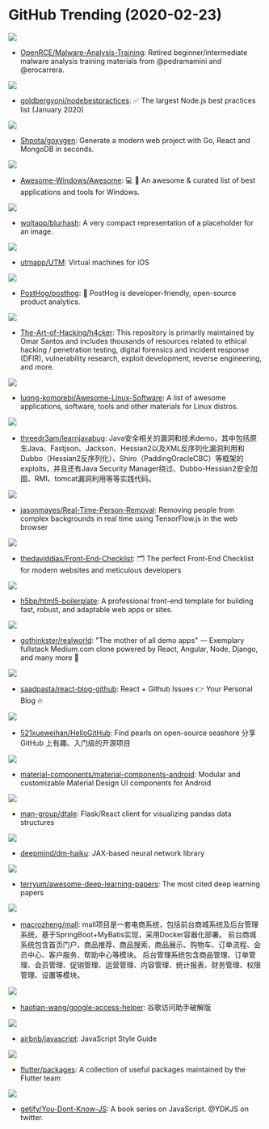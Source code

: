 # GitHub Trending (2020-02-23)

![](https://img.shields.io/badge/HTML-New%20201-green?style=flat-square&logo=appveyor)
- [OpenRCE/Malware-Analysis-Training](https://github.com/OpenRCE/Malware-Analysis-Training): Retired beginner/intermediate malware analysis training materials from @pedramamini and @erocarrera.

![](https://img.shields.io/badge/JavaScript-New%20202-green?style=flat-square&logo=appveyor)
- [goldbergyoni/nodebestpractices](https://github.com/goldbergyoni/nodebestpractices): ✅ The largest Node.js best practices list (January 2020)

![](https://img.shields.io/badge/Go-New%20115-green?style=flat-square&logo=appveyor)
- [Shpota/goxygen](https://github.com/Shpota/goxygen): Generate a modern web project with Go, React and MongoDB in seconds.

![](https://img.shields.io/badge/none-New%20171-green?style=flat-square&logo=appveyor)
- [Awesome-Windows/Awesome](https://github.com/Awesome-Windows/Awesome): 💻 🎉 An awesome & curated list of best applications and tools for Windows.

![](https://img.shields.io/badge/C-New%20653-green?style=flat-square&logo=appveyor)
- [woltapp/blurhash](https://github.com/woltapp/blurhash): A very compact representation of a placeholder for an image.

![](https://img.shields.io/badge/Objective-C-New%20659-green?style=flat-square&logo=appveyor)
- [utmapp/UTM](https://github.com/utmapp/UTM): Virtual machines for iOS

![](https://img.shields.io/badge/Python-New%20183-green?style=flat-square&logo=appveyor)
- [PostHog/posthog](https://github.com/PostHog/posthog): 🦔 PostHog is developer-friendly, open-source product analytics.

![](https://img.shields.io/badge/Rich%20Text%20Format-New%20301-green?style=flat-square&logo=appveyor)
- [The-Art-of-Hacking/h4cker](https://github.com/The-Art-of-Hacking/h4cker): This repository is primarily maintained by Omar Santos and includes thousands of resources related to ethical hacking / penetration testing, digital forensics and incident response (DFIR), vulnerability research, exploit development, reverse engineering, and more.

![](https://img.shields.io/badge/Python-New%2046-green?style=flat-square&logo=appveyor)
- [luong-komorebi/Awesome-Linux-Software](https://github.com/luong-komorebi/Awesome-Linux-Software): A list of awesome applications, software, tools and other materials for Linux distros.

![](https://img.shields.io/badge/Java-New%2093-green?style=flat-square&logo=appveyor)
- [threedr3am/learnjavabug](https://github.com/threedr3am/learnjavabug): Java安全相关的漏洞和技术demo，其中包括原生Java、Fastjson、Jackson、Hessian2以及XML反序列化漏洞利用和Dubbo（Hessian2反序列化）、Shiro（PaddingOracleCBC）等框架的exploits，并且还有Java Security Manager绕过、Dubbo-Hessian2安全加固、RMI、tomcat漏洞利用等等实践代码。

![](https://img.shields.io/badge/JavaScript-New%20333-green?style=flat-square&logo=appveyor)
- [jasonmayes/Real-Time-Person-Removal](https://github.com/jasonmayes/Real-Time-Person-Removal): Removing people from complex backgrounds in real time using TensorFlow.js in the web browser

![](https://img.shields.io/badge/JavaScript-New%2083-green?style=flat-square&logo=appveyor)
- [thedaviddias/Front-End-Checklist](https://github.com/thedaviddias/Front-End-Checklist): 🗂 The perfect Front-End Checklist for modern websites and meticulous developers

![](https://img.shields.io/badge/JavaScript-New%2059-green?style=flat-square&logo=appveyor)
- [h5bp/html5-boilerplate](https://github.com/h5bp/html5-boilerplate): A professional front-end template for building fast, robust, and adaptable web apps or sites.

![](https://img.shields.io/badge/JavaScript-New%20149-green?style=flat-square&logo=appveyor)
- [gothinkster/realworld](https://github.com/gothinkster/realworld): "The mother of all demo apps" — Exemplary fullstack Medium.com clone powered by React, Angular, Node, Django, and many more 🏅

![](https://img.shields.io/badge/JavaScript-New%20146-green?style=flat-square&logo=appveyor)
- [saadpasta/react-blog-github](https://github.com/saadpasta/react-blog-github): React + Github Issues 👉 Your Personal Blog 🔥

![](https://img.shields.io/badge/Python-New%20141-green?style=flat-square&logo=appveyor)
- [521xueweihan/HelloGitHub](https://github.com/521xueweihan/HelloGitHub): Find pearls on open-source seashore 分享 GitHub 上有趣、入门级的开源项目

![](https://img.shields.io/badge/Java-New%2062-green?style=flat-square&logo=appveyor)
- [material-components/material-components-android](https://github.com/material-components/material-components-android): Modular and customizable Material Design UI components for Android

![](https://img.shields.io/badge/JavaScript-New%20130-green?style=flat-square&logo=appveyor)
- [man-group/dtale](https://github.com/man-group/dtale): Flask/React client for visualizing pandas data structures

![](https://img.shields.io/badge/Python-New%2061-green?style=flat-square&logo=appveyor)
- [deepmind/dm-haiku](https://github.com/deepmind/dm-haiku): JAX-based neural network library

![](https://img.shields.io/badge/TeX-New%2026-green?style=flat-square&logo=appveyor)
- [terryum/awesome-deep-learning-papers](https://github.com/terryum/awesome-deep-learning-papers): The most cited deep learning papers

![](https://img.shields.io/badge/Java-New%2084-green?style=flat-square&logo=appveyor)
- [macrozheng/mall](https://github.com/macrozheng/mall): mall项目是一套电商系统，包括前台商城系统及后台管理系统，基于SpringBoot+MyBatis实现，采用Docker容器化部署。 前台商城系统包含首页门户、商品推荐、商品搜索、商品展示、购物车、订单流程、会员中心、客户服务、帮助中心等模块。 后台管理系统包含商品管理、订单管理、会员管理、促销管理、运营管理、内容管理、统计报表、财务管理、权限管理、设置等模块。

![](https://img.shields.io/badge/JavaScript-New%2070-green?style=flat-square&logo=appveyor)
- [haotian-wang/google-access-helper](https://github.com/haotian-wang/google-access-helper): 谷歌访问助手破解版

![](https://img.shields.io/badge/JavaScript-New%2066-green?style=flat-square&logo=appveyor)
- [airbnb/javascript](https://github.com/airbnb/javascript): JavaScript Style Guide

![](https://img.shields.io/badge/Dart-New%2056-green?style=flat-square&logo=appveyor)
- [flutter/packages](https://github.com/flutter/packages): A collection of useful packages maintained by the Flutter team

![](https://img.shields.io/badge/none-New%20130-green?style=flat-square&logo=appveyor)
- [getify/You-Dont-Know-JS](https://github.com/getify/You-Dont-Know-JS): A book series on JavaScript. @YDKJS on twitter.

